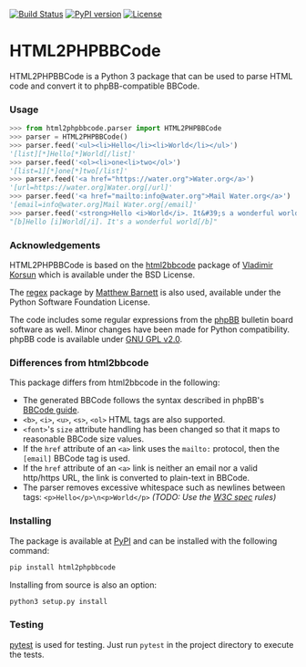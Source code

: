 [![Build Status](https://travis-ci.org/tdiam/html2phpbbcode.svg?branch=master)](https://travis-ci.org/tdiam/html2phpbbcode)
[![PyPI version](https://badge.fury.io/py/html2phpbbcode.svg)](https://badge.fury.io/py/html2phpbbcode)
[![License](https://img.shields.io/badge/License-BSD%203--Clause-orange.svg)](https://opensource.org/licenses/BSD-3-Clause)

# HTML2PHPBBCode

HTML2PHPBBCode is a Python 3 package that can be used to parse HTML code and convert it to phpBB-compatible BBCode.

### Usage

```python
>>> from html2phpbbcode.parser import HTML2PHPBBCode
>>> parser = HTML2PHPBBCode()
>>> parser.feed('<ul><li>Hello</li><li>World</li></ul>')
'[list][*]Hello[*]World[/list]'
>>> parser.feed('<ol><li>one<li>two</ol>')
'[list=1][*]one[*]two[/list]'
>>> parser.feed('<a href="https://water.org">Water.org</a>')
'[url=https://water.org]Water.org[/url]'
>>> parser.feed('<a href="mailto:info@water.org">Mail Water.org</a>')
'[email=info@water.org]Mail Water.org[/email]'
>>> parser.feed('<strong>Hello <i>World</i>. It&#39;s a wonderful world</strong>')
"[b]Hello [i]World[/i]. It's a wonderful world[/b]"
```

### Acknowledgements

HTML2PHPBBCode is based on the [html2bbcode](https://bitbucket.org/amigo/html2bbcode) package of [Vladimir Korsun](mailto:korsun.vladimir@gmail.com) which is available under the BSD License.

The [regex](https://pypi.org/project/regex/) package by [Matthew Barnett](mailto:regex@mrabarnett.plus.com) is also used, available under the Python Software Foundation License.

The code includes some regular expressions from the [phpBB](https://github.com/phpbb/area51-phpbb3) bulletin board software as well. Minor changes have been made for Python compatibility. phpBB code is available under [GNU GPL v2.0](https://opensource.org/licenses/gpl-2.0.php).

### Differences from html2bbcode

This package differs from html2bbcode in the following:
* The generated BBCode follows the syntax described in phpBB's [BBCode guide](https://www.phpbb.com/community/help/bbcode).
* `<b>`, `<i>`, `<u>`, `<s>`, `<ol>` HTML tags are also supported.
* `<font>`'s `size` attribute handling has been changed so that it maps to reasonable BBCode size values.
* If the `href` attribute of an `<a>` link uses the `mailto:` protocol, then the `[email]` BBCode tag is used.
* If the `href` attribute of an `<a>` link is neither an email nor a valid http/https URL, the link is converted to plain-text in BBCode.
* The parser removes excessive whitespace such as newlines between tags: `<p>Hello</p>\n<p>World</p>` *(TODO: Use the [W3C spec](https://www.w3.org/TR/css-text-3/) rules)*

### Installing

The package is available at [PyPI](https://pypi.org/project/html2phpbbcode/) and can be installed with the following command:

```bash
pip install html2phpbbcode
```

Installing from source is also an option:

```bash
python3 setup.py install
```

### Testing

[pytest](https://pytest.org) is used for testing. Just run `pytest` in the project directory to execute the tests.